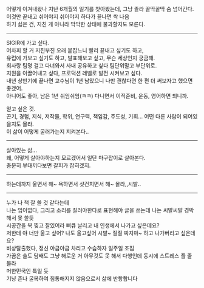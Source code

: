 어떻게 이겨내왔나 지난 6개월의 일기를 찾아봤는데, 그냥 졸라 꼴딱꼴딱 숨 넘어간다.  
이것만 끝내고 쉬어야지 쉬어야지 하다가 끝나면 싹 나음  
하기 싫은 건, 지친 게 아니라 막막한 상태에 불과할지도 모른다.  

---
SIGIR에 가고 싶다.  
어차피 할 거 지진부진 오래 붙잡느니 빨리 끝내고 싶기도 하고,  
유럽에 가보고 싶기도 하고, 발표해보고 싶고, 무슨 세상인지 궁금해.  
회사랑 팀명 걸고 다녀와서 사내 공유하고 싶다 팀단위말고 부단위로.  
지원을 이끌어내고 싶다, 프로덕션 레벨로 발전 시켜보고 싶다.  
내년 상반기에 끝나면 교수님이 1년 남았으니 나만 괜찮다면 한 편 더 써보자고 했으면 좋겠어.  
아니어도 좋아, 남은 1년 쉬엄쉬엄(ㅋㅋ) 다니면서 이직준비, 운동, 영어하면 되니까.  

얻고 싶은 것.  
끈기, 경험, 지식, 저작물, 학위, 연구력, 책임감, 주도성, 기회...
어떤 다른 사람이 되어있을지도 몰라.  
이 삶이 어떻게 굴러가는지 지켜본다..  

--- 
살아있는 삶...  
왜, 어떻게 살아야하는지 모르겠어서 일단 마구잡이로 살아본다.  
충분히 부대끼다보면 갈피가 잡히겠지.  

---
하는데까지 울면서 해~ 욕하면서 샷건치면서 해~ 몰라,,시발..

---
누가 나 책 잘 쓸 것 같다는데  
나는 입이없다, 그리고 소리를 질러야한다로 표현해야 글을 쓰는데 나는 씨발씨발 경박해서 못 쓸듯  
시공간을 북 찢고 잘있어라 뻐큐 날리고 내 인생에서 나가고 싶은데요?  
저한테 야 너만 울고 싶어? 나도 울고싶어 시발~ 질질 짜지마~ 하고 나가버리고 싶은데요?  
비상탈출했다, 정신 야금야금 차리고 수습하자 일주일 조짐  
가끔은 술도 담배도 그냥 해로운 거 아무것도 못 해서 다행인데 동시에 스트레스 풀 줄 몰라  
머한민국인 특일 듯  
기냥 존나 굴복하여 침통해지지 않음으로서 삶에 반항합니다
